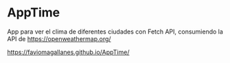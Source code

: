 # AppTime
App para ver el clima de diferentes ciudades con Fetch API, consumiendo la API de https://openweathermap.org/

https://faviomagallanes.github.io/AppTime/
